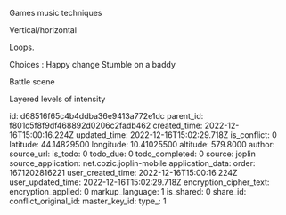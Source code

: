 Games music techniques

Vertical/horizontal 

Loops.

Choices  : Happy change
Stumble on a baddy

Battle scene

Layered levels of intensity





id: d68516f65c4b4ddba36e9413a772e1dc
parent_id: f801c5f8f9df468892d0206c2fadb462
created_time: 2022-12-16T15:00:16.224Z
updated_time: 2022-12-16T15:02:29.718Z
is_conflict: 0
latitude: 44.14829500
longitude: 10.41025500
altitude: 579.8000
author: 
source_url: 
is_todo: 0
todo_due: 0
todo_completed: 0
source: joplin
source_application: net.cozic.joplin-mobile
application_data: 
order: 1671202816221
user_created_time: 2022-12-16T15:00:16.224Z
user_updated_time: 2022-12-16T15:02:29.718Z
encryption_cipher_text: 
encryption_applied: 0
markup_language: 1
is_shared: 0
share_id: 
conflict_original_id: 
master_key_id: 
type_: 1